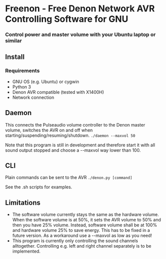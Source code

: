 # Freenon - Free Denon Network AVR Controlling Software for GNU
### Control power and master volume with your Ubuntu laptop or similar

## Install

### Requirements
- GNU OS (e.g. Ubuntu) or cygwin
- Python 3
- Denon AVR compatible (tested with X1400H)
- Network connection


## Daemon
This connects the Pulseaudio volume controller to the Denon master volume, switches the AVR on and off when starting/suspending/resuming/shutdown.
`./daemon --maxvol 50`

Note that this program is still in development and therefore start it with all sound output stopped and choose a --maxvol way lower than 100.


## CLI
Plain commands can be sent to the AVR
`./denon.py [command]`

See the .sh scripts for examples.


## Limitations
- The software volume currently stays the same as the hardware volume. When the software volume is at 50%, it sets the AVR volume to 50% and then you have 25% volume. Instead, software volume shall be at 100% and hardware volume 25% to save energy. This has to be fixed in a future version. As a workaround use a --maxvol as low as you need!
- This program is currently only controlling the sound channels alltogether. Controlling e.g. left and right channel separately is to be implemented.

